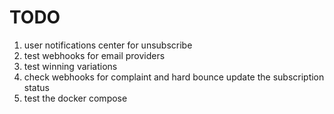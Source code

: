 # TODO

1. user notifications center for unsubscribe
2. test webhooks for email providers
3. test winning variations
4. check webhooks for complaint and hard bounce update the subscription status
5. test the docker compose
